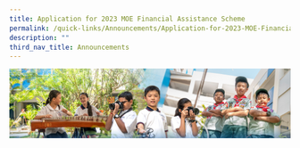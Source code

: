 ```yaml
---
title: Application for 2023 MOE Financial Assistance Scheme
permalink: /quick-links/Announcements/Application-for-2023-MOE-Financial-Assistance-Scheme/
description: ""
third_nav_title: Announcements
---
```

![](/images/AboutUs.jpg)